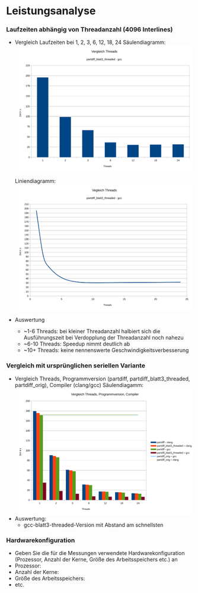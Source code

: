 # Leistungsanalyse
### Laufzeiten abhängig von Threadanzahl (4096 Interlines)
- Vergleich Laufzeiten bei 1, 2, 3, 6, 12, 18, 24
  Säulendiagramm:
  ![Laufzeiten 1](pdf_attachment/bench1_bar.svg)
  
  Liniendiagramm:
  ![Laufzeiten 2](pdf_attachment/bench1_scatter.svg)
- Auswertung
  + ~1-6 Threads: bei kleiner Threadanzahl halbiert sich die Ausführungszeit bei Verdopplung der Threadanzahl noch nahezu
  + ~6-10 Threads: Speedup nimmt deutlich ab
  + ~10+ Threads: keine nennenswerte Geschwindigkeitsverbesserung
### Vergleich mit ursprünglichen seriellen Variante
- Vergleich Threads, Programmversion (partdiff, partdiff_blatt3_threaded, partdiff_orig), Compiler (clang/gcc)
  Säulendiagamm:
  ![Vergleich](pdf_attachment/bench0.svg)
- Auswertung:
  + gcc-blatt3-threaded-Version mit Abstand am schnellsten
### Hardwarekonfiguration
- Geben Sie die für die Messungen verwendete Hardwarekonfiguration (Prozessor, Anzahl der Kerne, Größe des Arbeitsspeichers etc.) an
- Prozessor: <TODO>
- Anzahl der Kerne: <TODO>
- Größe des Arbeitsspeichers: <TODO>
- etc. <TODO>
